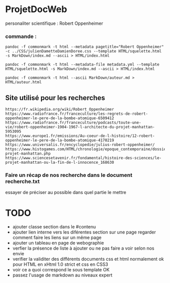 # ProjetDocWeb
personaliter scientifique : Robert Oppenheimer


### commande :

    pandoc -f commonmark -t html --metadata pagetitle="Robert Oppenheimer" -c ../CSS/julienDametteDamienDoree.css --template HTML/squelette.html -s MarkDown/index.md --ascii > HTML/index.html
    
    pandoc -f commonmark -t html --metadata-file metadata.yml --template HTML/squelette.html -s MarkDown/index.md --ascii > HTML/index.html
    
    pandoc -f commonmark -t html --ascii MarkDown/auteur.md > HTML/auteur.html

## Site utilisé pour les recherches

    https://fr.wikipedia.org/wiki/Robert_Oppenheimer
    https://www.radiofrance.fr/franceculture/les-regrets-de-robert-oppenheimer-le-pere-de-la-bombe-atomique-6509412
    https://www.radiofrance.fr/franceculture/podcasts/toute-une-vie/robert-oppenheimer-1904-1967-l-architecte-du-projet-manhattan-5953095
    https://www.europe1.fr/emissions/Au-coeur-de-l-histoire/12-robert-oppenheimer-le-pere-de-la-bombe-atomique-4170219
    https://www.universalis.fr/encyclopedie/julius-robert-oppenheimer/
    https://www.histogames.com/HTML/chronologie/epoque_contemporaine/dossier/le-projet-manhattan.php
    https://www.sciencesetavenir.fr/fondamental/histoire-des-sciences/le-projet-manhattan-ou-la-fin-de-l-innocence_168630



### Faire un récap de nos recherche dans le document recherche.txt 

essayer de préciser au possible dans quel partie le mettre


# TODO

- ajouter classe section dans le #contenu
- ajouter lien interne vers les diférentes section sur une page regarder comment faire les liens sur un même page 
- ajouter un tableau en page de webographie 
- verfier la présence de liste à ajouter ou ne pas faire a voir selon nos envie 
- verifier la validiter des différents documents css et html normalement ok pour HTML en xHtml 1.0 strict et css en CSS3
- voir ce a quoi correspond le sous template  OK 
- passez l'usage de markdown au niveaux expert 
